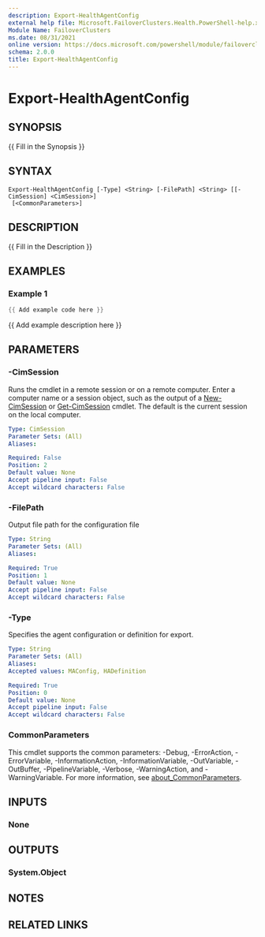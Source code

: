 ```yaml
---
description: Export-HealthAgentConfig
external help file: Microsoft.FailoverClusters.Health.PowerShell-help.xml
Module Name: FailoverClusters
ms.date: 08/31/2021
online version: https://docs.microsoft.com/powershell/module/failoverclusters/export-healthagentconfig?view=windowsserver2022-ps&wt.mc_id=ps-gethelp
schema: 2.0.0
title: Export-HealthAgentConfig
---
```


# Export-HealthAgentConfig

## SYNOPSIS
{{ Fill in the Synopsis }}

## SYNTAX

```
Export-HealthAgentConfig [-Type] <String> [-FilePath] <String> [[-CimSession] <CimSession>]
 [<CommonParameters>]
```

## DESCRIPTION
{{ Fill in the Description }}

## EXAMPLES

### Example 1
```powershell
{{ Add example code here }}
```

{{ Add example description here }}

## PARAMETERS

### -CimSession
Runs the cmdlet in a remote session or on a remote computer. Enter a computer name or a session
object, such as the output of a [New-CimSession](https://go.microsoft.com/fwlink/p/?LinkId=227967)
or [Get-CimSession](https://go.microsoft.com/fwlink/p/?LinkId=227966) cmdlet. The default is the
current session on the local computer.

```yaml
Type: CimSession
Parameter Sets: (All)
Aliases:

Required: False
Position: 2
Default value: None
Accept pipeline input: False
Accept wildcard characters: False
```

### -FilePath
Output file path for the configuration file

```yaml
Type: String
Parameter Sets: (All)
Aliases:

Required: True
Position: 1
Default value: None
Accept pipeline input: False
Accept wildcard characters: False
```

### -Type
Specifies the agent configuration or definition for export.

```yaml
Type: String
Parameter Sets: (All)
Aliases:
Accepted values: MAConfig, HADefinition

Required: True
Position: 0
Default value: None
Accept pipeline input: False
Accept wildcard characters: False
```

### CommonParameters
This cmdlet supports the common parameters: -Debug, -ErrorAction, -ErrorVariable,
-InformationAction, -InformationVariable, -OutVariable, -OutBuffer, -PipelineVariable, -Verbose,
-WarningAction, and -WarningVariable. For more information, see
[about_CommonParameters](http://go.microsoft.com/fwlink/?LinkID=113216).

## INPUTS

### None

## OUTPUTS

### System.Object
## NOTES

## RELATED LINKS
